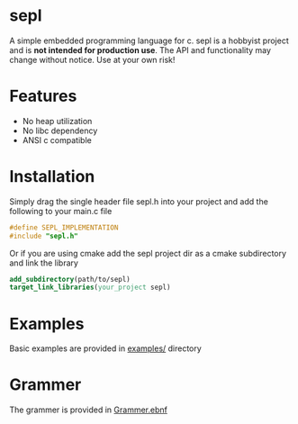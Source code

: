 # sepl
A simple embedded programming language for c. sepl is a hobbyist project and is **not intended for production use**. The API and functionality may change without notice. Use at your own risk!

# Features
- No heap utilization
- No libc dependency
- ANSI c compatible

# Installation
Simply drag the single header file sepl.h into your project and add the following to your main.c file
```c
#define SEPL_IMPLEMENTATION
#include "sepl.h"
```

Or if you are using cmake add the sepl project dir as a cmake subdirectory and link the library
```cmake
add_subdirectory(path/to/sepl)
target_link_libraries(your_project sepl)
```

# Examples
Basic examples are provided in [examples/](examples/) directory

# Grammer
The grammer is provided in [Grammer.ebnf](Grammer.ebnf)
